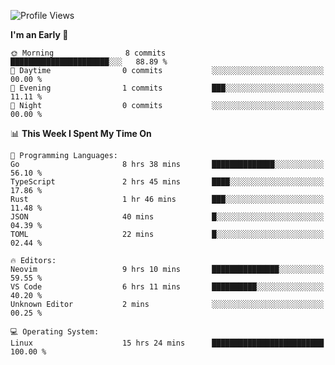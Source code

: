 <!--START_SECTION:waka-->
![Profile Views](http://img.shields.io/badge/Profile%20Views-0-blue)

**I'm an Early 🐤** 

```text
🌞 Morning                8 commits           ██████████████████████░░░   88.89 % 
🌆 Daytime                0 commits           ░░░░░░░░░░░░░░░░░░░░░░░░░   00.00 % 
🌃 Evening                1 commits           ███░░░░░░░░░░░░░░░░░░░░░░   11.11 % 
🌙 Night                  0 commits           ░░░░░░░░░░░░░░░░░░░░░░░░░   00.00 % 
```


📊 **This Week I Spent My Time On** 

```text
💬 Programming Languages: 
Go                       8 hrs 38 mins       ██████████████░░░░░░░░░░░   56.10 % 
TypeScript               2 hrs 45 mins       ████░░░░░░░░░░░░░░░░░░░░░   17.86 % 
Rust                     1 hr 46 mins        ███░░░░░░░░░░░░░░░░░░░░░░   11.48 % 
JSON                     40 mins             █░░░░░░░░░░░░░░░░░░░░░░░░   04.39 % 
TOML                     22 mins             █░░░░░░░░░░░░░░░░░░░░░░░░   02.44 % 

🔥 Editors: 
Neovim                   9 hrs 10 mins       ███████████████░░░░░░░░░░   59.55 % 
VS Code                  6 hrs 11 mins       ██████████░░░░░░░░░░░░░░░   40.20 % 
Unknown Editor           2 mins              ░░░░░░░░░░░░░░░░░░░░░░░░░   00.25 % 

💻 Operating System: 
Linux                    15 hrs 24 mins      █████████████████████████   100.00 % 
```


<!--END_SECTION:waka-->
